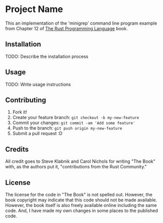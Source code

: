 # Project Name

This an implementation of the 'minigrep' command line program example from
Chapter 12 of [The Rust Programming Language](https://doc.rust-lang.org/book/ch12-00-an-io-project.html) book.

## Installation

TODO: Describe the installation process

## Usage

TODO: Write usage instructions

## Contributing

1. Fork it!
2. Create your feature branch: `git checkout -b my-new-feature`
3. Commit your changes: `git commit -am 'Add some feature'`
4. Push to the branch: `git push origin my-new-feature`
5. Submit a pull request :D

## Credits

All credit goes to Steve Klabnik and Carol Nichols for writing "The Book" with, as the authors put it, 
"contributions from the Rust Community."

## License

The license for the code in "The Book" is not spelled out. However, the book copyright may indicate that
this code should not be made available.  However, the book itself is also freely available online including
the same code. And, I have made my own changes in some places to the published code.